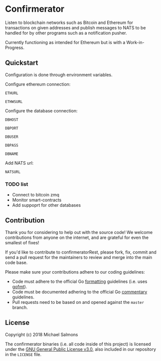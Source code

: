 # Confirmerator

Listen to blockchain networks such as Bitcoin and Ethereum for transactions on given addresses and publish messages to NATS to be handled for by other programs such as a notification pusher.

Currently functioning as intended for Ethereum but is with a Work-in-Progress.  


## Quickstart

Configuration is done through environment variables.

Configure ethereum connection:

`ETHURL`

`ETHWSURL`

Configure the database connection:

`DBHOST`

`DBPORT`

`DBUSER`

`DBPASS`

`DBNAME`

Add NATS url:

`NATSURL`


### TODO list

* Connect to bitcoin zmq
* Monitor smart-contracts
* Add suppoprt for other databases

## Contribution

Thank you for considering to help out with the source code! We welcome contributions from
anyone on the internet, and are grateful for even the smallest of fixes!

If you'd like to contribute to confirmeratorRest, please fork, fix, commit and send a pull request
for the maintainers to review and merge into the main code base.

Please make sure your contributions adhere to our coding guidelines:

 * Code must adhere to the official Go [formatting](https://golang.org/doc/effective_go.html#formatting) guidelines (i.e. uses [gofmt](https://golang.org/cmd/gofmt/)).
 * Code must be documented adhering to the official Go [commentary](https://golang.org/doc/effective_go.html#commentary) guidelines.
 * Pull requests need to be based on and opened against the `master` branch.
 
 
 ## License
 
 Copyright (c) 2018 Michael Salmons
 
 The confirmerator binaries (i.e. all code inside of this project) is licensed under the
 [GNU General Public License v3.0](https://www.gnu.org/licenses/gpl-3.0.en.html), also included
 in our repository in the `LICENSE` file.